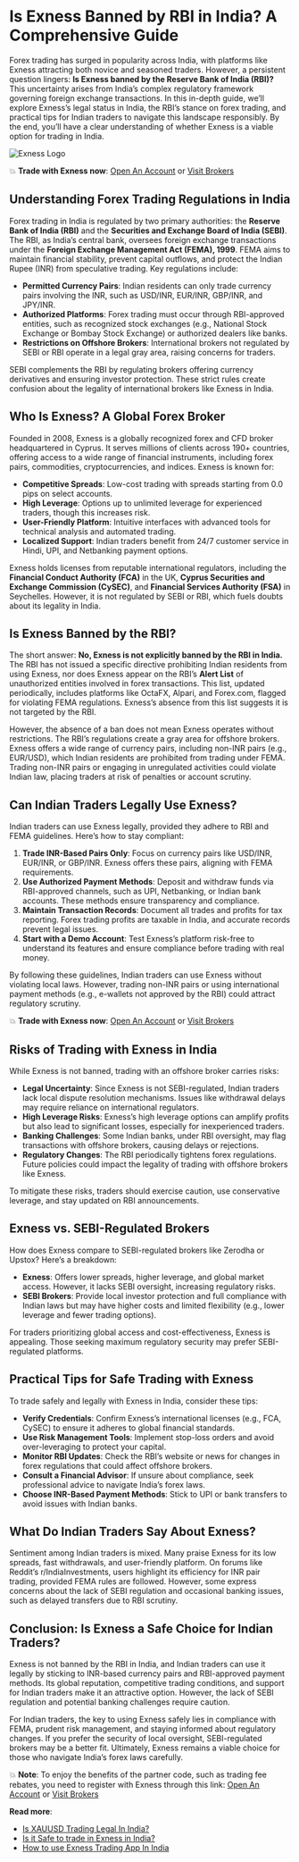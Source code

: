 # Is Exness Banned by RBI in India? A Comprehensive Guide

Forex trading has surged in popularity across India, with platforms like Exness attracting both novice and seasoned traders. However, a persistent question lingers: **Is Exness banned by the Reserve Bank of India (RBI)?** This uncertainty arises from India’s complex regulatory framework governing foreign exchange transactions. In this in-depth guide, we’ll explore Exness’s legal status in India, the RBI’s stance on forex trading, and practical tips for Indian traders to navigate this landscape responsibly. By the end, you’ll have a clear understanding of whether Exness is a viable option for trading in India.

![Exness Logo](https://d3dpet1g0ty5ed.cloudfront.net/EN_Spreads_Pay_20less_20keep_20more_2_4_Google_800x800.jpg)

💥 **Trade with Exness now**: [Open An Account](https://one.exnesstrack.org/boarding/sign-up/a/89rj8di4n7) or [Visit Brokers](https://one.exnesstrack.org/a/89rj8di4n7)

## Understanding Forex Trading Regulations in India

Forex trading in India is regulated by two primary authorities: the **Reserve Bank of India (RBI)** and the **Securities and Exchange Board of India (SEBI)**. The RBI, as India’s central bank, oversees foreign exchange transactions under the **Foreign Exchange Management Act (FEMA), 1999**. FEMA aims to maintain financial stability, prevent capital outflows, and protect the Indian Rupee (INR) from speculative trading. Key regulations include:

- **Permitted Currency Pairs**: Indian residents can only trade currency pairs involving the INR, such as USD/INR, EUR/INR, GBP/INR, and JPY/INR.
- **Authorized Platforms**: Forex trading must occur through RBI-approved entities, such as recognized stock exchanges (e.g., National Stock Exchange or Bombay Stock Exchange) or authorized dealers like banks.
- **Restrictions on Offshore Brokers**: International brokers not regulated by SEBI or RBI operate in a legal gray area, raising concerns for traders.

SEBI complements the RBI by regulating brokers offering currency derivatives and ensuring investor protection. These strict rules create confusion about the legality of international brokers like Exness in India.

## Who Is Exness? A Global Forex Broker

Founded in 2008, Exness is a globally recognized forex and CFD broker headquartered in Cyprus. It serves millions of clients across 190+ countries, offering access to a wide range of financial instruments, including forex pairs, commodities, cryptocurrencies, and indices. Exness is known for:

- **Competitive Spreads**: Low-cost trading with spreads starting from 0.0 pips on select accounts.
- **High Leverage**: Options up to unlimited leverage for experienced traders, though this increases risk.
- **User-Friendly Platform**: Intuitive interfaces with advanced tools for technical analysis and automated trading.
- **Localized Support**: Indian traders benefit from 24/7 customer service in Hindi, UPI, and Netbanking payment options.

Exness holds licenses from reputable international regulators, including the **Financial Conduct Authority (FCA)** in the UK, **Cyprus Securities and Exchange Commission (CySEC)**, and **Financial Services Authority (FSA)** in Seychelles. However, it is not regulated by SEBI or RBI, which fuels doubts about its legality in India.

## Is Exness Banned by the RBI?

The short answer: **No, Exness is not explicitly banned by the RBI in India.** The RBI has not issued a specific directive prohibiting Indian residents from using Exness, nor does Exness appear on the RBI’s **Alert List** of unauthorized entities involved in forex transactions. This list, updated periodically, includes platforms like OctaFX, Alpari, and Forex.com, flagged for violating FEMA regulations. Exness’s absence from this list suggests it is not targeted by the RBI.

However, the absence of a ban does not mean Exness operates without restrictions. The RBI’s regulations create a gray area for offshore brokers. Exness offers a wide range of currency pairs, including non-INR pairs (e.g., EUR/USD), which Indian residents are prohibited from trading under FEMA. Trading non-INR pairs or engaging in unregulated activities could violate Indian law, placing traders at risk of penalties or account scrutiny.

## Can Indian Traders Legally Use Exness?

Indian traders can use Exness legally, provided they adhere to RBI and FEMA guidelines. Here’s how to stay compliant:

1. **Trade INR-Based Pairs Only**: Focus on currency pairs like USD/INR, EUR/INR, or GBP/INR. Exness offers these pairs, aligning with FEMA requirements.
2. **Use Authorized Payment Methods**: Deposit and withdraw funds via RBI-approved channels, such as UPI, Netbanking, or Indian bank accounts. These methods ensure transparency and compliance.
3. **Maintain Transaction Records**: Document all trades and profits for tax reporting. Forex trading profits are taxable in India, and accurate records prevent legal issues.
4. **Start with a Demo Account**: Test Exness’s platform risk-free to understand its features and ensure compliance before trading with real money.

By following these guidelines, Indian traders can use Exness without violating local laws. However, trading non-INR pairs or using international payment methods (e.g., e-wallets not approved by the RBI) could attract regulatory scrutiny.

💥 **Trade with Exness now**: [Open An Account](https://one.exnesstrack.org/boarding/sign-up/a/89rj8di4n7) or [Visit Brokers](https://one.exnesstrack.org/a/89rj8di4n7)

## Risks of Trading with Exness in India

While Exness is not banned, trading with an offshore broker carries risks:

- **Legal Uncertainty**: Since Exness is not SEBI-regulated, Indian traders lack local dispute resolution mechanisms. Issues like withdrawal delays may require reliance on international regulators.
- **High Leverage Risks**: Exness’s high leverage options can amplify profits but also lead to significant losses, especially for inexperienced traders.
- **Banking Challenges**: Some Indian banks, under RBI oversight, may flag transactions with offshore brokers, causing delays or rejections.
- **Regulatory Changes**: The RBI periodically tightens forex regulations. Future policies could impact the legality of trading with offshore brokers like Exness.

To mitigate these risks, traders should exercise caution, use conservative leverage, and stay updated on RBI announcements.

## Exness vs. SEBI-Regulated Brokers

How does Exness compare to SEBI-regulated brokers like Zerodha or Upstox? Here’s a breakdown:

- **Exness**: Offers lower spreads, higher leverage, and global market access. However, it lacks SEBI oversight, increasing regulatory risks.
- **SEBI Brokers**: Provide local investor protection and full compliance with Indian laws but may have higher costs and limited flexibility (e.g., lower leverage and fewer trading options).

For traders prioritizing global access and cost-effectiveness, Exness is appealing. Those seeking maximum regulatory security may prefer SEBI-regulated platforms.

## Practical Tips for Safe Trading with Exness

To trade safely and legally with Exness in India, consider these tips:

- **Verify Credentials**: Confirm Exness’s international licenses (e.g., FCA, CySEC) to ensure it adheres to global financial standards.
- **Use Risk Management Tools**: Implement stop-loss orders and avoid over-leveraging to protect your capital.
- **Monitor RBI Updates**: Check the RBI’s website or news for changes in forex regulations that could affect offshore brokers.
- **Consult a Financial Advisor**: If unsure about compliance, seek professional advice to navigate India’s forex laws.
- **Choose INR-Based Payment Methods**: Stick to UPI or bank transfers to avoid issues with Indian banks.

## What Do Indian Traders Say About Exness?

Sentiment among Indian traders is mixed. Many praise Exness for its low spreads, fast withdrawals, and user-friendly platform. On forums like Reddit’s r/IndiaInvestments, users highlight its efficiency for INR pair trading, provided FEMA rules are followed. However, some express concerns about the lack of SEBI regulation and occasional banking issues, such as delayed transfers due to RBI scrutiny.

## Conclusion: Is Exness a Safe Choice for Indian Traders?

Exness is not banned by the RBI in India, and Indian traders can use it legally by sticking to INR-based currency pairs and RBI-approved payment methods. Its global reputation, competitive trading conditions, and support for Indian traders make it an attractive option. However, the lack of SEBI regulation and potential banking challenges require caution.

For Indian traders, the key to using Exness safely lies in compliance with FEMA, prudent risk management, and staying informed about regulatory changes. If you prefer the security of local oversight, SEBI-regulated brokers may be a better fit. Ultimately, Exness remains a viable choice for those who navigate India’s forex laws carefully.

💥 **Note**: To enjoy the benefits of the partner code, such as trading fee rebates, you need to register with Exness through this link: [Open An Account](https://one.exnesstrack.org/boarding/sign-up/a/89rj8di4n7) or [Visit Brokers](https://one.exnesstrack.org/a/89rj8di4n7)

**Read more**:
- [Is XAUUSD Trading Legal In India?](https://github.com/MarryMTP/Exness/blob/main/Is%20XAUUSD%20Trading%20Legal%20in%20India%3F%20A%20Comprehensive%20Guide.md)
- [Is it Safe to trade in Exness in India?](https://github.com/MarryMTP/Exness/blob/main/Is%20It%20Safe%20to%20Trade%20in%20Exness%20in%20India%3F%20A%20Comprehensive%20Guide.md)
- [How to use Exness Trading App In India](https://github.com/MarryMTP/Exness/blob/main/How%20to%20Use%20Exness%20Trading%20App%20in%20India.md)
